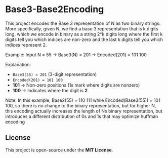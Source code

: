 # Base3-Base2Encoding
This project encodes the Base 3 representation of N as two binary strings.
More specifically, given N,  we find a base 3 representation that is k digits long, which we encode in binary as a string 2*k digits long where the first k digits tell you which indices are non-zero and the last k digits tell you which indices represent 2.

Example: Input N = 55 -> Base3(N) = 201 -> Encoded(201) = 101 100

Explanation:  
- `Base3(55) = 201` (3-digit representation)  
- `Encoded(201) = 101 100`  
- **101** → Non-zero positions (1s mark where digits are nonzero)  
- **100** → Indicates where the digit is **2**

Note: In this example, Base2(55) = 110 111   while Encoded(Base3(55)) = 101 100,   so there is no change to the binary representation, but for higher N, this encoding actually increases the length of Ns binary representation, but introduces a different distribution of 0s and 1s that may optimize huffman encoding

  
## License  
This project is open-source under the **MIT License**.
